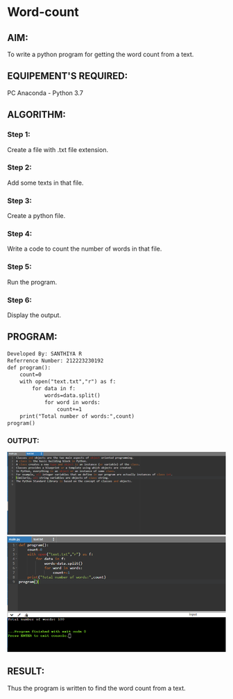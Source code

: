 # Word-count
## AIM:
To write a python program for getting the word count from a text.
## EQUIPEMENT'S REQUIRED: 
PC
Anaconda - Python 3.7
## ALGORITHM: 
### Step 1:
Create a file with .txt file extension.
### Step 2: 
Add some texts in that file.
### Step 3: 
Create a python file.
### Step 4:  
Write a code to count the number of words in that file.

### Step 5: 
Run the program.

### Step 6: 
Display the output.

## PROGRAM:
```
Developed By: SANTHIYA R
Referrence Number: 212223230192
def program():
    count=0
    with open("text.txt","r") as f:
        for data in f:
            words=data.split()
            for word in words:
                count+=1
    print("Total number of words:",count)
program()
```

### OUTPUT:
![output](image.png)
![output](image-1.png)

## RESULT:
Thus the program is written to find the word count from a text.
